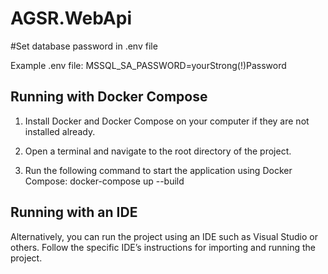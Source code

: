 # AGSR.WebApi


#Set database password in .env file

Example .env file:
MSSQL_SA_PASSWORD=yourStrong(!)Password


## Running with Docker Compose

1. Install Docker and Docker Compose on your computer if they are not installed already.

2. Open a terminal and navigate to the root directory of the project.

3. Run the following command to start the application using Docker Compose:
docker-compose up --build 


## Running with an IDE

Alternatively, you can run the project using an IDE such as Visual Studio or others.
Follow the specific IDE’s instructions for importing and running the project.